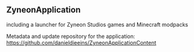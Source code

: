 ZyneonApplication
---
including a launcher for Zyneon Studios games and Minecraft modpacks

Metadata and update repository for the application: https://github.com/danieldieeins/ZyneonApplicationContent
